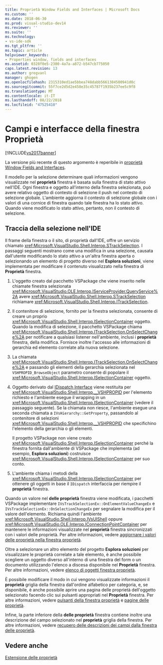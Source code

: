 ```yaml
---
title: Proprietà Window Fields and Interfaces | Microsoft Docs
ms.custom: ''
ms.date: 2018-06-30
ms.prod: visual-studio-dev14
ms.reviewer: ''
ms.suite: ''
ms.technology:
- vs-ide-sdk
ms.tgt_pltfrm: ''
ms.topic: article
helpviewer_keywords:
- Properties window, fields and interfaces
ms.assetid: 0328f0e5-2380-4a7a-a872-b547cb775050
caps.latest.revision: 13
ms.author: gregvanl
manager: ghogen
ms.openlocfilehash: 2315310ed1ae5bbea748dabb5661384500941d0c
ms.sourcegitcommit: 55f7ce2d5d2e458e35c45787f1935b237ee5c9f8
ms.translationtype: MT
ms.contentlocale: it-IT
ms.lasthandoff: 08/22/2018
ms.locfileid: "47525410"
---
```

# <a name="properties-window-fields-and-interfaces"></a>Campi e interfacce della finestra Proprietà
[!INCLUDE[vs2017banner](../../includes/vs2017banner.md)]

La versione più recente di questo argomento è reperibile in [proprietà Window Fields and Interfaces](https://docs.microsoft.com/visualstudio/extensibility/internals/properties-window-fields-and-interfaces).  
  
Il modello per la selezione determinare quali informazioni vengono visualizzate nel **proprietà** finestra è basata sulla finestra di stato attivo nell'IDE. Ogni finestra e oggetto all'interno della finestra selezionata, può avere relativo oggetto di contesto di selezione il push nel contesto di selezione globale. L'ambiente aggiorna il contesto di selezione globale con i valori di una cornice di finestra quando tale finestra ha lo stato attivo. Quando viene modificato lo stato attivo, pertanto, non il contesto di selezione.  
  
## <a name="tracking-selection-in-the-ide"></a>Traccia della selezione nell'IDE  
 Il frame della finestra o il sito, di proprietà dall'IDE, offre un servizio chiamato <xref:Microsoft.VisualStudio.Shell.Interop.STrackSelection>. I passaggi seguenti mostrano come una modifica in una selezione, causata dall'utente modificando lo stato attivo a un'altra finestra aperta o selezionando un elemento di progetto diverso nel **Esplora soluzioni**, viene implementata per modificare il contenuto visualizzato nella finestra di  **Proprietà** finestra.  
  
1.  L'oggetto creato dal pacchetto VSPackage che viene inserito nelle chiamate finestra selezionata <xref:Microsoft.VisualStudio.OLE.Interop.IServiceProvider.QueryService%2A> avere <xref:Microsoft.VisualStudio.Shell.Interop.STrackSelection> richiamare <xref:Microsoft.VisualStudio.Shell.Interop.ITrackSelection>.  
  
2.  Il contenitore di selezione, fornito per la finestra selezionata, consente di creare un proprio <xref:Microsoft.VisualStudio.Shell.Interop.ISelectionContainer> oggetto. Quando la modifica di selezione, il pacchetto VSPackage chiama <xref:Microsoft.VisualStudio.Shell.Interop.ITrackSelection.OnSelectChange%2A> per notificare a qualsiasi listener nell'ambiente, inclusi i **proprietà** finestra, della modifica. Fornisce inoltre l'accesso alle informazioni di gerarchia ed elemento correlate alla nuova selezione.  
  
3.  La chiamata <xref:Microsoft.VisualStudio.Shell.Interop.ITrackSelection.OnSelectChange%2A> e passando gli elementi della gerarchia selezionata nel `VSHPROPID_BrowseObject` parametro consente di popolare il <xref:Microsoft.VisualStudio.Shell.Interop.ISelectionContainer> oggetto.  
  
4.  Oggetto derivato dal [IDispatch Interface](http://msdn.microsoft.com/en-us/ebbff4bc-36b2-4861-9efa-ffa45e013eb5) viene restituita per <xref:Microsoft.VisualStudio.Shell.Interop.__VSHPROPID> per l'elemento richiesto e l'ambiente esegue il wrapping in un <xref:Microsoft.VisualStudio.Shell.Interop.ISelectionContainer> (vedere il passaggio seguente). Se la chiamata non riesce, l'ambiente esegue una seconda chiamata a `IVsHierarchy::GetProperty`, passandolo al contenitore di selezioni <xref:Microsoft.VisualStudio.Shell.Interop.__VSHPROPID> che specifichino l'elemento della gerarchia o gli elementi.  
  
     Il progetto VSPackage non viene creato <xref:Microsoft.VisualStudio.Shell.Interop.ISelectionContainer> perché la finestra fornita dall'ambiente di VSPackage che implementa (ad esempio, **Esplora soluzioni**) costruisce <xref:Microsoft.VisualStudio.Shell.Interop.ISelectionContainer> per suo conto.  
  
5.  L'ambiente chiama i metodi della <xref:Microsoft.VisualStudio.Shell.Interop.ISelectionContainer> per ottenere gli oggetti in base il `IDispatch` interfaccia per riempire il **proprietà** finestra.  
  
 Quando un valore nel **delle proprietà** finestra viene modificata, i pacchetti VSPackage implementare `IVsTrackSelectionEx::OnElementValueChangeEx` e `IVsTrackSelectionEx::OnSelectionChangeEx` per segnalare la modifica per il valore dell'elemento. Richiama quindi l'ambiente <xref:Microsoft.VisualStudio.Shell.Interop.IVsUIShell> oppure <xref:Microsoft.VisualStudio.OLE.Interop.IConnectionPointContainer> per mantenere le informazioni visualizzate nel **proprietà** finestra sincronizzati con i valori delle proprietà. Per altre informazioni, vedere [aggiornare i valori delle proprietà nella finestra proprietà](../../misc/updating-property-values-in-the-properties-window.md).  
  
 Oltre a selezionare un altro elemento del progetto **Esplora soluzioni** per visualizzare le proprietà correlate a tale elemento, è anche possibile scegliere un oggetto diverso all'interno di una finestra del form o un documento utilizzando l'elenco a discesa disponibile nel **Proprietà** finestra. Per altre informazioni, vedere [elenco di oggetti finestra proprietà](../../extensibility/internals/properties-window-object-list.md).  
  
 È possibile modificare il modo in cui vengono visualizzate informazioni il **proprietà** griglia della finestra dall'ordine alfabetico per categoria, e, se disponibile, è anche possibile aprire una pagina delle proprietà dell'oggetto selezionato facendo clic sui pulsanti appropriati nel  **Proprietà** finestra. Per altre informazioni, vedere [pulsanti della finestra proprietà](../../extensibility/internals/properties-window-buttons.md) e [pagine delle proprietà](../../extensibility/internals/property-pages.md).  
  
 Infine, la parte inferiore della **delle proprietà** finestra contiene inoltre una descrizione del campo selezionato nel **proprietà** griglia della finestra. Per altre informazioni, vedere [recupero delle descrizioni dei campi dalla finestra delle proprietà](../../misc/getting-field-descriptions-from-the-properties-window.md).  
  
## <a name="see-also"></a>Vedere anche  
 [Estensione delle proprietà](../../extensibility/internals/extending-properties.md)

